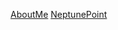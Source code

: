 <a href="https://virtualvortex.github.io/UtilityBaseAI/AboutMe">AboutMe</a>
<a href="https://virtualvortex.github.io/UtilityBaseAI/NeptunePoint">NeptunePoint</a>

